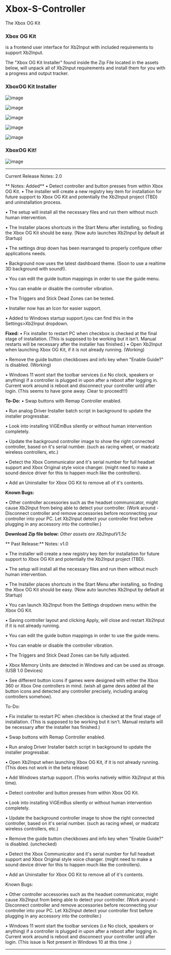 # Xbox-S-Controller
The Xbox OG Kit 



### **Xbox OG Kit**  
is a frontend user interface for Xb2Input with included requirements to support Xb2Input.

The "Xbox OG Kit Installer" found inside the Zip File located in the assets below, will unpack all of Xb2Input requirements and install them for you with a progress and output tracker.

### **XboxOG Kit Installer**  
![image](https://user-images.githubusercontent.com/3674483/210905484-945ad335-cf8e-4447-b369-3ebf63f652b3.png)

![image](https://user-images.githubusercontent.com/3674483/210905497-f59e9281-c0ad-4de9-ad15-a63e356f36d1.png)

![image](https://user-images.githubusercontent.com/3674483/210187765-ccc7a658-bf9d-4b70-8d0f-e10988877857.png)

![image](https://user-images.githubusercontent.com/3674483/210187660-be033f11-4cd5-496f-a80e-e0ea6adefe4b.png) 

![image](https://user-images.githubusercontent.com/3674483/210187902-0106b8a1-419a-4919-bb3b-42920e78fb85.png)

### **XboxOG Kit**!
![image](https://user-images.githubusercontent.com/3674483/210905317-0e64ca40-4fc7-4a8d-9db3-bb4ea9821860.png)


-----
Current Release Notes: 2.0
 
** Notes:  Added**
• Detect controller and button presses from within Xbox OG Kit.
• The installer will create a new registry key item for installation for future support to Xbox OG Kit and potentially the Xb2Input project (TBD) and uninstallation process.

• The setup will install all the necessary files and run them without much human intervention.

• The Installer places shortcuts in the Start Menu after installing, so finding the Xbox OG Kit should be easy. (Now auto launches Xb2Input by default at Startup)

• The settings drop down has been rearranged to properly configure other applications needs.

• Background now uses the latest dashboard theme. (Soon to use a realtime 3D background with sound!).

• You can edit the guide button mappings in order to use the guide menu.

• You can enable or disable the controller vibration.

• The Triggers and Stick Dead Zones can be tested.

• Installer now has an Icon for easier support.

• Added to Windows startup support.(you can find this in the Settings>Xb2Input dropdown.


**Fixed:**
• Fix installer to restart PC when checkbox is checked at the final stage of installation. (This is supposed to be working but it isn't. Manual restarts will be necessary after the installer has finished.)
• Open Xb2Input when launching Xbox OG Kit, if it is not already running.  (Working)

• Remove the guide button checkboxes and info key when "Enable Guide?" is disabled. (Working)


• Windows 11 wont start the toolbar services (i.e No clock, speakers or anything) if a controller is plugged in upon after a reboot after logging in. Current work around is reboot and disconnect your controller until after login. (This seems to have gone away. Clear to proceed!!!)

**To-Do:**
• Swap buttons with Remap Controller enabled.

• Run analog Driver Installer batch script in background to update the installer progressbar.

• Look into installing ViGEmBus silently or without human intervention completely.

• Update the background controller image to show the right connected controller, based on it's serial number. (such as racing wheel, or madcatz wireless controllers, etc.)

• Detect the Xbox Communicator and it's serial number for full headset support and Xbox Original style voice changer. (might need to make a sound device driver for this to happen much like the controllers).

• Add an Uninstaller for Xbox OG Kit to remove all of it's contents.

**Known Bugs:**

• Other controller accessories such as the headset communicator, might cause Xb2Input from being able to detect your controller. (Work around - Disconnect controller and remove accessories before reconnecting your controller into your PC. Let Xb2Input detect your controller first before plugging in any accessory into the controller.)
 
 
 
**Download Zip file below:** _Other assets are Xb2InputV1.5c_



**
Past Release:**
Notes: v1.0

• The installer will create a new registry key item for installation for future support to Xbox OG Kit and potentially the Xb2Input project (TBD). 

• The setup will install all the necessary files and run them without much human intervention.

• The Installer places shortcuts in the Start Menu after installing, so finding the Xbox OG Kit should be easy. (Now auto launches Xb2Input by default at Startup) 

• You can launch Xb2Input from the Settings dropdown menu within the Xbox OG Kit.

• Saving controller layout and clicking Apply, will close and restart Xb2Input if it is not already running.

• You can edit the guide button mappings in order to use the guide menu. 

• You can enable or disable the controller vibration.

• The Triggers and Stick Dead Zones can be fully adjusted.

• Xbox Memory Units are detected in Windows and can be used as stroage. (USB 1.0 Devices)

• See different button icons if games were designed with either the Xbox 360 or Xbox One controllers in mind. (wish all game devs added all the button icons and detected any controller precisely, including analog controllers somehow).

 

To-Do:

• Fix installer to restart PC when checkbox is checked at the final stage of installation. (This is supposed to be working but it isn't. Manual restarts will be necessary after the installer has finished.)

• Swap buttons with Remap Controller enabled.

• Run analog Driver Installer batch script in background to update the installer progressbar.

• Open Xb2Input when launching Xbox OG Kit, if it is not already running. (This does not work in the beta release)

• Add Windows startup support. (This works natively within Xb2Input at this time).   

• Detect controller and button presses from within Xbox OG Kit.

• Look into installing ViGEmBus silently or without human intervention completely.

• Update the background controller image to show the right connected controller, based on it's serial number. (such as racing wheel, or madcatz wireless controllers, etc.)

• Remove the guide button checkboxes and info key when "Enable Guide?" is disabled. (unchecked)

• Detect the Xbox Communicator and it's serial number for full headset support and Xbox Original style voice changer. (might need to make a sound device driver for this to happen much like the controllers).

• Add an Uninstaller for Xbox OG Kit to remove all of it's contents.

 

Known Bugs:

• Other controller accessories such as the headset communicator, might cause Xb2Input from being able to detect your controller. (Work around - Disconnect controller and remove accessories before reconnecting your controller into your PC. Let Xb2Input detect your controller first before plugging in any accessory into the controller.)

• Windows 11 wont start the toolbar services (i.e No clock, speakers or anything) if a controller is plugged in upon after a reboot after logging in. Current work around is reboot and disconnect your controller until after login. (This issue is Not present in Windows 10 at this time .) 

-----
